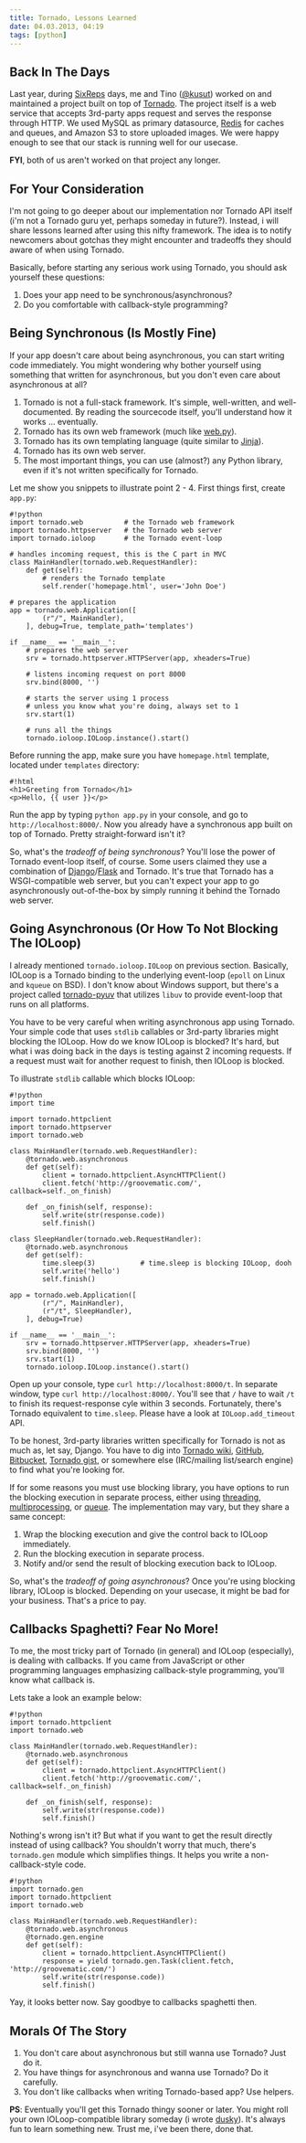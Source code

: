 ```yaml
---
title: Tornado, Lessons Learned
date: 04.03.2013, 04:19
tags: [python]
---
```


## Back In The Days

Last year, during [SixReps][sixreps] days, me and Tino ([@kusut][_kusut])
worked on and maintained a project built on top of [Tornado][tornado].
The project itself is a web service that accepts 3rd-party apps request
and serves the response through HTTP.
We used MySQL as primary datasource, [Redis][redis] for caches and queues,
and Amazon S3 to store uploaded images.
We were happy enough to see that our stack is running well for our usecase.

__FYI__, both of us aren't worked on that project any longer.

[sixreps]: http://www.sixreps.com
[_kusut]: http://twitter.com/kusut
[tornado]: http://tornadoweb.org/
[redis]: http://redis.io/

## For Your Consideration

I'm not going to go deeper about our implementation nor Tornado API itself
(i'm not a Tornado guru yet, perhaps someday in future?).
Instead, i will share lessons learned after using this nifty framework.
The idea is to notify newcomers about gotchas they might encounter
and tradeoffs they should aware of when using Tornado.

Basically, before starting any serious work using Tornado,
you should ask yourself these questions:

1. Does your app need to be synchronous/asynchronous?
2. Do you comfortable with callback-style programming?

## Being Synchronous (Is Mostly Fine)

If your app doesn't care about being asynchronous, you can start writing code
immediately.
You might wondering why bother yourself using something that written for
asynchronous, but you don't even care about asynchronous at all?

1.  Tornado is not a full-stack framework. It's simple, well-written, and well-documented.
    By reading the sourcecode itself, you'll understand how it works ... eventually.
2.  Tornado has its own web framework (much like [web.py][webpy]).
3.  Tornado has its own templating language (quite similar to [Jinja][jinja]).
4.  Tornado has its own web server.
5.  The most important things, you can use (almost?) any Python library, even if it's not written specifically for Tornado.

[jinja]: http://jinja.pocoo.org/
[webpy]: http://webpy.org/

Let me show you snippets to illustrate point 2 - 4. First things first, create
`app.py`:

    #!python
    import tornado.web          # the Tornado web framework
    import tornado.httpserver   # the Tornado web server
    import tornado.ioloop       # the Tornado event-loop

    # handles incoming request, this is the C part in MVC
    class MainHandler(tornado.web.RequestHandler):
        def get(self):
            # renders the Tornado template
            self.render('homepage.html', user='John Doe')

    # prepares the application
    app = tornado.web.Application([
            (r"/", MainHandler),
        ], debug=True, template_path='templates')

    if __name__ == '__main__':
        # prepares the web server
        srv = tornado.httpserver.HTTPServer(app, xheaders=True)

        # listens incoming request on port 8000
        srv.bind(8000, '')

        # starts the server using 1 process
        # unless you know what you're doing, always set to 1
        srv.start(1)

        # runs all the things
        tornado.ioloop.IOLoop.instance().start()

Before running the app, make sure you have `homepage.html` template, located
under `templates` directory:

    #!html
    <h1>Greeting from Tornado</h1>
    <p>Hello, {{ user }}</p>

Run the app by typing `python app.py` in your console, and go to `http://localhost:8000/`.
Now you already have a synchronous app built on top of Tornado.
Pretty straight-forward isn't it?

So, what's the _tradeoff of being synchronous_?
You'll lose the power of Tornado event-loop itself, of course.
Some users claimed they use a combination of [Django][django]/[Flask][flask] and Tornado.
It's true that Tornado has a WSGI-compatible web server,
but you can't expect your app to go asynchronously out-of-the-box
by simply running it behind the Tornado web server.

[django]: https://www.djangoproject.com/
[flask]: http://flask.pocoo.org

## Going Asynchronous (Or How To Not Blocking The IOLoop)

I already mentioned `tornado.ioloop.IOLoop` on previous section.
Basically, IOLoop is a Tornado binding to the underlying event-loop
(`epoll` on Linux and `kqueue` on BSD).
I don't know about Windows support, but there's a project
called [tornado-pyuv][tornado-pyuv] that utilizes `libuv` to provide event-loop that runs
on all platforms.

[tornado-pyuv]: https://github.com/saghul/tornado-pyuv

You have to be very careful when writing asynchronous app using Tornado.
Your simple code that uses `stdlib` callables or 3rd-party libraries might blocking the IOLoop.
How do we know IOLoop is blocked?
It's hard, but what i was doing back in the days is testing against 2 incoming requests.
If a request must wait for another request to finish, then IOLoop is blocked.

To illustrate `stdlib` callable which blocks IOLoop:

    #!python
    import time

    import tornado.httpclient
    import tornado.httpserver
    import tornado.web

    class MainHandler(tornado.web.RequestHandler):
        @tornado.web.asynchronous
        def get(self):
            client = tornado.httpclient.AsyncHTTPClient()
            client.fetch('http://groovematic.com/', callback=self._on_finish)

        def _on_finish(self, response):
            self.write(str(response.code))
            self.finish()

    class SleepHandler(tornado.web.RequestHandler):
        @tornado.web.asynchronous
        def get(self):
            time.sleep(3)           # time.sleep is blocking IOLoop, dooh
            self.write('hello')
            self.finish()

    app = tornado.web.Application([
            (r"/", MainHandler),
            (r"/t", SleepHandler),
        ], debug=True)

    if __name__ == '__main__':
        srv = tornado.httpserver.HTTPServer(app, xheaders=True)
        srv.bind(8000, '')
        srv.start(1)
        tornado.ioloop.IOLoop.instance().start()

Open up your console, type `curl http://localhost:8000/t`.
In separate window, type `curl http://localhost:8000/`.
You'll see that `/` have to wait `/t` to finish its request-response cyle
within 3 seconds.
Fortunately, there's Tornado equivalent to `time.sleep`.
Please have a look at `IOLoop.add_timeout` API.

To be honest, 3rd-party libraries written specifically for Tornado is not as
much as, let say, Django.
You have to dig into [Tornado wiki](https://github.com/facebook/tornado/wiki/Links),
[GitHub](https://github.com/), [Bitbucket](https://bitbucket.org/),
[Tornado gist](http://tornadogists.org/), or somewhere else
(IRC/mailing list/search engine) to find what you're looking for.

If for some reasons you must use blocking library, you have options to run the
blocking execution in separate process,
either using [threading][example1], [multiprocessing][example2],
or [queue][example3].
The implementation may vary, but they share a same concept:

1. Wrap the blocking execution and give the control back to IOLoop immediately.
2. Run the blocking execution in separate process.
3. Notify and/or send the result of blocking execution back to IOLoop.

So, what's the _tradeoff of going asynchronous_?
Once you're using blocking library, IOLoop is blocked.
Depending on your usecase, it might be bad for your business.
That's a price to pay.

[example1]: http://tornadogists.org/2894704/
[example2]: http://tornadogists.org/2185380/
[example3]: http://tornadogists.org/3849257/

## Callbacks Spaghetti? Fear No More!

To me, the most tricky part of Tornado (in general) and IOLoop (especially),
is dealing with callbacks.
If you came from JavaScript or other programming languages emphasizing
callback-style programming, you'll know what callback is.

Lets take a look an example below:

    #!python
    import tornado.httpclient
    import tornado.web

    class MainHandler(tornado.web.RequestHandler):
        @tornado.web.asynchronous
        def get(self):
            client = tornado.httpclient.AsyncHTTPClient()
            client.fetch('http://groovematic.com/', callback=self._on_finish)

        def _on_finish(self, response):
            self.write(str(response.code))
            self.finish()

Nothing's wrong isn't it? But what if you want to get the result directly
instead of using callback?
You shouldn't worry that much, there's `tornado.gen` module which simplifies things.
It helps you write a non-callback-style code.

    #!python
    import tornado.gen
    import tornado.httpclient
    import tornado.web

    class MainHandler(tornado.web.RequestHandler):
        @tornado.web.asynchronous
        @tornado.gen.engine
        def get(self):
            client = tornado.httpclient.AsyncHTTPClient()
            response = yield tornado.gen.Task(client.fetch, 'http://groovematic.com/')
            self.write(str(response.code))
            self.finish()

Yay, it looks better now. Say goodbye to callbacks spaghetti then.

## Morals Of The Story

1. You don't care about asynchronous but still wanna use Tornado? Just do it.
2. You have things for asynchronous and wanna use Tornado? Do it carefully.
3. You don't like callbacks when writing Tornado-based app? Use helpers.

__PS__: Eventually you'll get this Tornado thingy sooner or later.
You might roll your own IOLoop-compatible library someday (i wrote [dusky](https://github.com/iromli/dusky)).
It's always fun to learn something new. Trust me, i've been there, done that.
